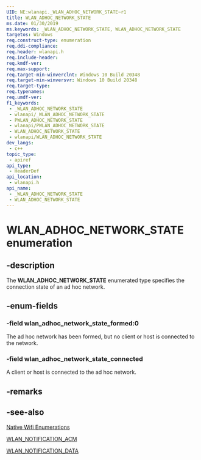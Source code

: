 ```yaml
---
UID: NE:wlanapi._WLAN_ADHOC_NETWORK_STATE~r1
title: WLAN_ADHOC_NETWORK_STATE
ms.date: 01/30/2019
ms.keywords: _WLAN_ADHOC_NETWORK_STATE, WLAN_ADHOC_NETWORK_STATE
targetos: Windows
req.construct-type: enumeration
req.ddi-compliance: 
req.header: wlanapi.h
req.include-header: 
req.kmdf-ver: 
req.max-support: 
req.target-min-winverclnt: Windows 10 Build 20348
req.target-min-winversvr: Windows 10 Build 20348
req.target-type: 
req.typenames: 
req.umdf-ver: 
f1_keywords:
 - _WLAN_ADHOC_NETWORK_STATE
 - wlanapi/_WLAN_ADHOC_NETWORK_STATE
 - PWLAN_ADHOC_NETWORK_STATE
 - wlanapi/PWLAN_ADHOC_NETWORK_STATE
 - WLAN_ADHOC_NETWORK_STATE
 - wlanapi/WLAN_ADHOC_NETWORK_STATE
dev_langs:
 - c++
topic_type:
 - apiref
api_type:
 - HeaderDef
api_location:
 - wlanapi.h
api_name:
 - _WLAN_ADHOC_NETWORK_STATE
 - WLAN_ADHOC_NETWORK_STATE
---
```


# WLAN_ADHOC_NETWORK_STATE enumeration


## -description

The <b>WLAN_ADHOC_NETWORK_STATE</b>  enumerated type specifies the connection state of an ad hoc network.

## -enum-fields

### -field wlan_adhoc_network_state_formed:0

The ad hoc network has been formed, but no client or host is connected to the network.

### -field wlan_adhoc_network_state_connected

A client or host is connected to the ad hoc network.

## -remarks

## -see-also

<a href="/windows/desktop/NativeWiFi/native-wifi-enumerations">Native Wifi Enumerations</a>



<a href="/windows/win32/api/wlanapi/ne-wlanapi-wlan_notification_acm-r1">WLAN_NOTIFICATION_ACM</a>



<a href="/previous-versions/windows/desktop/legacy/ms706902(v=vs.85)">WLAN_NOTIFICATION_DATA</a>

